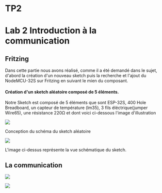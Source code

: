 <h1> TP2 </h1>

<h1>Lab 2 Introduction à la communication</h1>

<h2> Fritzing </h2>
<p> Dans cette partie nous avons réalisé, comme il a été demandé dans le sujet, d'abord la création d'un nouveau sketch puis la recherche et l'ajout du NodeMCU-32S sur Fritzing en suivant le mien du composant.</p>
<h4><p>Création d'un sketch aléatoire composé de 5 éléments.</p></h4>
<p> Notre Sketch est composé de 5 éléments que sont ESP-32S, 400 Hole Breadboard, un capteur de température (lm35), 3 fils éléctrique(jumper Wire65), une résistance 220Ω et dont voici ci-dessous l'image d'illustration </p>
<img src="https://github.com/institut-galilee/2020-smart-box/blob/master/lab/2/sketch.png"/>
<p> Conception du schéma du sketch aléatoire <p/>
<img src="https://github.com/institut-galilee/2020-smart-box/blob/master/lab/2/schematic.png"/>
<P> L'image ci-dessus représente la vue schématique du sketch.<P/>
 
<h2> La communication </h2>
<img src="https://github.com/institut-galilee/2020-smart-box/blob/master/lab/2/buzzerPassif.jpg"/>
 <P> <P/>
<img src="https://github.com/institut-galilee/2020-smart-box/blob/master/lab/2/buzzerPassif.jpg"/>
<P> <P/>

